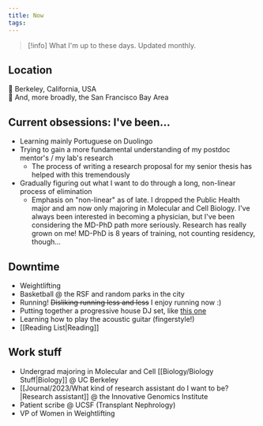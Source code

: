```yaml
---
title: Now
tags:
---
```

>[!info] What I'm up to these days. Updated monthly.
## Location
📍 Berkeley, California, USA <br> 
🌉 And, more broadly, the San Francisco Bay Area 
## Current obsessions: I've been...
- Learning mainly Portuguese on Duolingo
- Trying to gain a more fundamental understanding of my postdoc mentor's / my lab's research
	- The process of writing a research proposal for my senior thesis has helped with this tremendously
- Gradually figuring out what I want to do through a long, non-linear process of elimination
	- Emphasis on "non-linear" as of late. I dropped the Public Health major and am now only majoring in Molecular and Cell Biology. I've always been interested in becoming a physician, but I've been considering the MD-PhD path more seriously. Research has really grown on me! MD-PhD is 8 years of training, not counting residency, though...
## Downtime
- Weightlifting
- Basketball @ the RSF and random parks in the city
- Running! ~~Disliking running less and less~~ I enjoy running now :) 
- Putting together a progressive house DJ set, like [this one](https://www.youtube.com/watch?v=VhPa0XYA5DA&t=1888s)
- Learning how to play the acoustic guitar (fingerstyle!)
- [[Reading List|Reading]] 
## Work stuff
- Undergrad majoring in Molecular and Cell [[Biology/Biology Stuff|Biology]] @ UC Berkeley
- [[Journal/2023/What kind of research assistant do I want to be?|Research assistant]] @ the Innovative Genomics Institute
- Patient scribe @ UCSF (Transplant Nephrology)
- VP of Women in Weightlifting